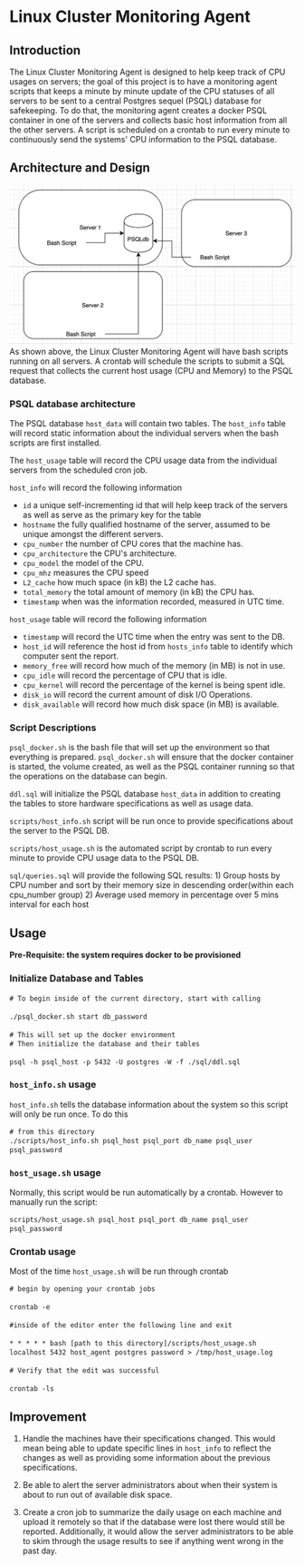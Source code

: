 # Linux Cluster Monitoring Agent

## Introduction
  
The Linux Cluster Monitoring Agent is designed to help keep track of CPU usages on servers; the goal of this project is to have a monitoring agent scripts that keeps a minute by minute update of the CPU statuses of all servers to be sent to a central Postgres sequel (PSQL) database for safekeeping. To do that, the monitoring agent creates a docker PSQL container in one of the servers and collects basic host information from all the other servers. A script is scheduled on a crontab to run every minute to continuously send the systems' CPU information to the PSQL database.
  
## Architecture and Design
![Image of Architecture](./assets/Architecture.png)
As shown above, the Linux Cluster Monitoring Agent will have bash scripts running on all servers. A crontab will schedule the scripts to submit a SQL request that collects the current host usage (CPU and Memory) to the PSQL database.

### PSQL database architecture
The PSQL database `host_data` will contain two tables.
The `host_info` table will record static information about the individual servers when the bash scripts are first installed.

The `host_usage` table will record the CPU usage data from the individual servers from the scheduled cron job.

`host_info` will record the following information
* `id` a unique self-incrementing id that will help keep track of the servers as well as serve as the primary key for the table
* `hostname` the fully qualified hostname of the server, assumed to be unique amongst the different servers.
* `cpu_number` the number of CPU cores that the machine has.
* `cpu_architecture` the CPU's architecture.
* `cpu_model` the model of the CPU.
* `cpu_mhz` measures the CPU speed
* `L2_cache` how much space (in kB) the L2 cache has.
* `total_memory` the total amount of memory (in kB) the CPU has.
* `timestamp` when was the information recorded, measured in UTC time.

`host_usage` table will record the following information
* `timestamp` will record the UTC time when the entry was sent to the DB.
* `host_id` will reference the host id from `hosts_info` table to identify which computer sent the report.
* `memory_free` will record how much of the memory (in MB) is not in use.
* `cpu_idle` will record the percentage of CPU that is idle.
* `cpu_kernel` will record the percentage of the kernel is being spent idle.
* `disk_io` will record the current amount of disk I/O Operations.
* `disk_available` will record how much disk space (in MB) is available.


### Script Descriptions
`psql_docker.sh` is the bash file that will set up the environment so that everything is prepared. `psql_docker.sh` will ensure that the docker container is started, the volume created, as well as the PSQL container running so that the operations on the database can begin.

`ddl.sql` will initialize the PSQL database `host_data` in addition to creating the tables to store hardware specifications as well as usage data.

`scripts/host_info.sh` script will be run once to provide specifications about the server to the PSQL DB.

`scripts/host_usage.sh` is the automated script by crontab to run every minute to provide CPU usage data to the PSQL DB.

`sql/queries.sql` will provide the following SQL results: 
    1) Group hosts by CPU number and sort by their memory size in descending order(within each cpu_number group)
    2) Average used memory in percentage over 5 mins interval for each host

## Usage
**Pre-Requisite: the system requires docker to be provisioned**

### Initialize Database and Tables
```
# To begin inside of the current directory, start with calling

./psql_docker.sh start db_password

# This will set up the docker environment
# Then initialize the database and their tables

psql -h psql_host -p 5432 -U postgres -W -f ./sql/ddl.sql
```
### `host_info.sh` usage
`host_info.sh` tells the database information about the system so this script will only be run once. To do this
```
# from this directory
./scripts/host_info.sh psql_host psql_port db_name psql_user psql_password
```
### `host_usage.sh` usage
Normally, this script would be run automatically by a crontab.
However to manually run the script:
```
scripts/host_usage.sh psql_host psql_port db_name psql_user psql_password
```
### Crontab usage
Most of the time `host_usage.sh` will be run through crontab
```
# begin by opening your crontab jobs

crontab -e

#inside of the editor enter the following line and exit

* * * * * bash [path to this directory]/scripts/host_usage.sh localhost 5432 host_agent postgres password > /tmp/host_usage.log

# Verify that the edit was successful

crontab -ls

```

## Improvement
  1) Handle the machines have their specifications changed. This would mean being able to update specific lines in `host_info` to reflect the changes as well as providing some information about the previous specifications.
  
  2) Be able to alert the server administrators about when their system is about to run out of available disk space.
  
  3) Create a cron job to summarize the daily usage on each machine and upload it remotely so that if the database were lost there would still be reported. Additionally, it would allow the server administrators to be able to skim through the usage results to see if anything went wrong in the past day.

